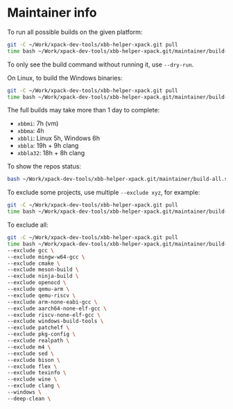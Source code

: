 # Maintainer info

To run all possible builds on the given platform:

```sh
git -C ~/Work/xpack-dev-tools/xbb-helper-xpack.git pull
time bash ~/Work/xpack-dev-tools/xbb-helper-xpack.git/maintainer/build-all.sh --deep-clean
```

To only see the build command without running it, use `--dry-run`.

On Linux, to build the Windows binaries:

```sh
git -C ~/Work/xpack-dev-tools/xbb-helper-xpack.git pull
time bash ~/Work/xpack-dev-tools/xbb-helper-xpack.git/maintainer/build-all.sh --windows
```

The full builds may take more than 1 day to complete:

- `xbbmi`: 7h (vm)
- `xbbma`: 4h
- `xbbli`: Linux 5h, Windows 6h
- `xbbla`: 19h + 9h clang
- `xbbla32`: 18h + 8h clang

To show the repos status:

```sh
bash ~/Work/xpack-dev-tools/xbb-helper-xpack.git/maintainer/build-all.sh --status
```

To exclude some projects, use multiple `--exclude xyz`, for example:

```sh
git -C ~/Work/xpack-dev-tools/xbb-helper-xpack.git pull
time bash ~/Work/xpack-dev-tools/xbb-helper-xpack.git/maintainer/build-all.sh --deep-clean --exclude clang
```

To exclude all:

```sh
git -C ~/Work/xpack-dev-tools/xbb-helper-xpack.git pull
time bash ~/Work/xpack-dev-tools/xbb-helper-xpack.git/maintainer/build-all.sh \
--exclude gcc \
--exclude mingw-w64-gcc \
--exclude cmake \
--exclude meson-build \
--exclude ninja-build \
--exclude openocd \
--exclude qemu-arm \
--exclude qemu-riscv \
--exclude arm-none-eabi-gcc \
--exclude aarch64-none-elf-gcc \
--exclude riscv-none-elf-gcc \
--exclude windows-build-tools \
--exclude patchelf \
--exclude pkg-config \
--exclude realpath \
--exclude m4 \
--exclude sed \
--exclude bison \
--exclude flex \
--exclude texinfo \
--exclude wine \
--exclude clang \
--windows \
--deep-clean \

```
